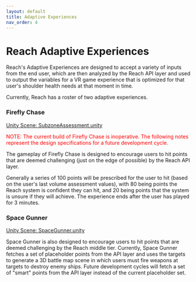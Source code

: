 ```yaml
---
layout: default
title: Adaptive Experiences
nav_order: 4
---
```


# Reach Adaptive Experiences

Reach's Adaptive Experiences are designed to accept a variety of inputs from the end user, which are then analyzed by the Reach API layer and used to output the variables for a VR game experience that is optimized for that user's shoulder health needs at that moment in time.

Currently, Reach has a roster of two adaptive experiences.

### Firefly Chase

[Unity Scene: SubzoneAssessment.unity](https://github.com/TriadLabs/Reach-Shoulder-Health-Unity/blob/master/Assets/Scenes/SubzoneAssessment.unity)

<p style="color:red;">NOTE: The current build of Firefly Chase is inoperative. The following notes represent the design specifications for a future development cycle.</p>

The gameplay of Firefly Chase is designed to encourage users to hit points that are deemed challenging (just on the edge of possible) by the Reach API layer.

Generally a series of 100 points will be prescribed for the user to hit (based on the user's last volume assessment values), with 80 being points the Reach system is confident they can hit, and 20 being points that the system is unsure if they will achieve. The experience ends after the user has played for 3 minutes.

### Space Gunner

[Unity Scene: SpaceGunner.unity](https://github.com/TriadLabs/Reach-Shoulder-Health-Unity/blob/master/Assets/SpaceGunner/Scenes/SpaceGunner.unity)

Space Gunner is also designed to encourage users to hit points that are deemed challenging by the Reach middle tier. Currently, Space Gunner fetches a set of placeholder points from the API layer and uses the targets to generate a 3D battle map scene in which users must fire weapons at targets to destroy enemy ships. Future development cycles will fetch a set of "smart" points from the API layer instead of the current placeholder set.
